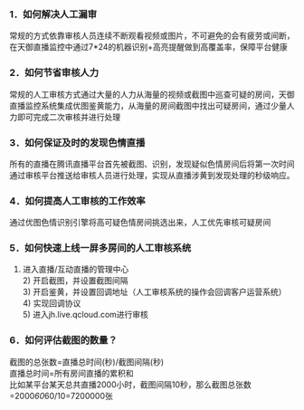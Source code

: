 ### 1．如何解决人工漏审
常规的方式依靠审核人员连续不断观看视频或图片，不可避免的会有疲劳或间断，在天御直播监控中通过7*24的机器识别+高亮提醒做到高覆盖率，保障平台健康

### 2．如何节省审核人力
常规的人工审核方式通过大量的人力从海量的视频或截图中巡查可疑的房间，天御直播监控系统集成优图鉴黄能力，从海量的房间截图中找出可疑房间，通过少量人力即可完成二次审核并进行处理

### 3．如何保证及时的发现色情直播
所有的直播在腾讯直播平台首先被截图、识别，发现疑似色情房间后将第一次时间通过审核平台推送给审核人员进行处理，实现从直播涉黄到发现处理的秒级响应。

### 4．如何提高人工审核的工作效率
通过优图色情识别引擎将高可疑色情房间挑选出来，人工优先审核可疑房间

### 5．如何快速上线一屏多房间的人工审核系统
1) 进入直播/互动直播的管理中心
<br> 2) 开启截图，并设置截图间隔
<br> 3) 开启鉴黄，并设置回调地址（人工审核系统的操作会回调客户运营系统）
<br> 4) 实现回调协议
<br> 5) 进入jh.live.qcloud.com进行审核


### 6．如何评估截图的数量？
截图的总张数=直播总时间(秒)/截图间隔(秒)
<br> 直播总时间=所有房间直播的累积和
<br> 比如某平台某天总共直播2000小时，截图间隔10秒，那么截图总张数=2000*60*60/10=7200000张